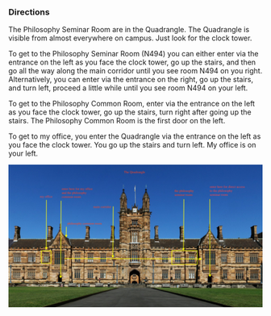 ### Directions

The Philosophy Seminar Room are in the Quadrangle. The Quadrangle is visible from almost everywhere on campus. Just look for the clock tower.

To get to the Philosophy Seminar Room (N494) you can either enter via the entrance on the left as you face the clock tower, go up the stairs, and then go all the way along the main corridor until you see room N494 on you right. Alternatively, you can enter via the entrance on the right, go up the stairs, and turn left, proceed a little while until you see room N494 on your left.

To get to the Philosophy Common Room, enter via the entrance on the left as you face the clock tower, go up the stairs, turn right after going up the stairs. The Philosophy Common Room is the first door on the left.

To get to my office, you enter the Quadrangle via the entrance on the left as you face the clock tower. You go up the stairs and turn left. My office is on your left.


![The Quadrangle: open image in a new tab to view full size](/quad.jpg)
